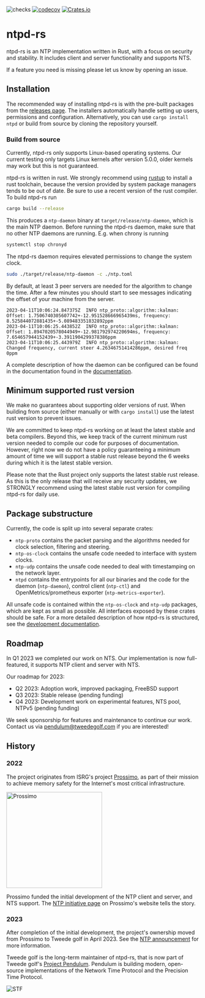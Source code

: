 ![checks](https://github.com/pendulum-project/ntpd-rs/actions/workflows/build.yaml/badge.svg?branch=main)
[![codecov](https://codecov.io/gh/pendulum-project/ntpd-rs/branch/main/graph/badge.svg?token=WES1JIYUJH)](https://codecov.io/gh/pendulum-project/ntpd-rs)
[![Crates.io](https://img.shields.io/crates/v/ntpd.svg)](https://crates.io/crates/ntpd)


# ntpd-rs

ntpd-rs is an NTP implementation written in Rust, with a focus on security and
stability. It includes client and server functionality and supports NTS.

If a feature you need is missing please let us know by opening an issue.

## Installation

The recommended way of installing ntpd-rs is with the pre-built packages from
the [releases page]. The installers automatically handle setting up users,
permissions and configuration. Alternatively, you can use `cargo install ntpd`
or build from source by cloning the repository yourself.

### Build from source

Currently, ntpd-rs only supports Linux-based operating systems. Our current
testing only targets Linux kernels after version 5.0.0, older kernels may work
but this is not guaranteed.

ntpd-rs is written in rust. We strongly recommend using [rustup] to install a
rust toolchain, because the version provided by system package managers tends to
be out of date. Be sure to use a recent version of the rust compiler. To build
ntpd-rs run

```sh
cargo build --release
```

This produces a `ntp-daemon` binary at `target/release/ntp-daemon`, which is the
main NTP daemon. Before running the ntpd-rs daemon, make sure that no other NTP
daemons are running. E.g. when chrony is running

```sh
systemctl stop chronyd
```

The ntpd-rs daemon requires elevated permissions to change the system clock.

```sh
sudo ./target/release/ntp-daemon -c ./ntp.toml
```

By default, at least 3 peer servers are needed for the algorithm to change the
time. After a few minutes you should start to see messages indicating the offset
of your machine from the server.

```
2023-04-11T10:06:24.847375Z  INFO ntp_proto::algorithm::kalman: Offset: 1.7506740305607742+-12.951528666965439ms, frequency: 8.525844072881435+-5.089483351832892ppm
2023-04-11T10:06:25.443852Z  INFO ntp_proto::algorithm::kalman: Offset: 1.8947020578044949+-12.981792974220694ms, frequency: 7.654657944152439+-3.3911904299378386ppm
2023-04-11T10:06:25.443979Z  INFO ntp_proto::algorithm::kalman: Changed frequency, current steer 4.26346751414286ppm, desired freq 0ppm
```

A complete description of how the daemon can be configured can be found in the
documentation found in the [documentation](./docs/).

## Minimum supported rust version

We make no guarantees about supporting older versions of rust. When building
from source (either manually or with `cargo install`) use the latest rust
version to prevent issues.

We are committed to keep ntpd-rs working on at least the latest stable and beta
compilers. Beyond this, we keep track of the current minimum rust version needed
to compile our code for purposes of documentation. However, right now we do not
have a policy guaranteeing a minimum amount of time we will support a stable
rust release beyond the 6 weeks during which it is the latest stable version.

Please note that the Rust project only supports the latest stable rust release.
As this is the only release that will receive any security updates, we STRONGLY
recommend using the latest stable rust version for compiling ntpd-rs for daily
use.

## Package substructure

Currently, the code is split up into several separate crates:

* `ntp-proto` contains the packet parsing and the algorithms needed for clock
  selection, filtering and steering.
* `ntp-os-clock` contains the unsafe code needed to interface with system
  clocks.
* `ntp-udp` contains the unsafe code needed to deal with timestamping on the
  network layer.
* `ntpd` contains the entrypoints for all our binaries and the code for the
  daemon (`ntp-daemon`), control client (`ntp-ctl`) and OpenMetrics/prometheus
  exporter (`ntp-metrics-exporter`).


All unsafe code is contained within the `ntp-os-clock` and `ntp-udp` packages,
which are kept as small as possible. All interfaces exposed by these crates
should be safe. For a more detailed description of how ntpd-rs is structured,
see the [development documentation](./docs/development/).

## Roadmap

In Q1 2023 we completed our work on NTS. Our implementation is now
full-featured, it supports NTP client and server with NTS.

Our roadmap for 2023:

* Q2 2023: Adoption work, improved packaging, FreeBSD support
* Q3 2023: Stable release (pending funding)
* Q4 2023: Development work on experimental features, NTS pool, NTPv5 (pending
  funding)

We seek sponsorship for features and maintenance to continue our work. Contact
us via pendulum@tweedegolf.com if you are interested!

## History

### 2022

The project originates from ISRG's project [Prossimo], as part of their mission
to achieve memory safety for the Internet's most critical infrastructure.

<img alt="Prossimo" src="https://www.memorysafety.org/images/Prossimo%20Brand%20Assets/Prossimo%20Horizontal%20Full%20Color.svg" width="250px"/>

Prossimo funded the initial development of the NTP client and server, and NTS
support. The [NTP initiative page] on Prossimo's website tells the story.

### 2023

After completion of the initial development, the project's ownership moved from
Prossimo to Tweede golf in April 2023. See the [NTP announcement] for more
information.

Tweede golf is the long-term maintainer of ntpd-rs, that is now part of Tweede
golf's [Project Pendulum]. Pendulum is building modern, open-source
implementations of the Network Time Protocol and the Precision Time Protocol.

![STF](https://tweedegolf.nl/images/logo-stf-blank.png)

[releases page]: https://github.com/pendulum-project/ntpd-rs/releases
[rustup]: https://rustup.rs
[Prossimo]: https://www.memorysafety.org
[NTP initiative page]: https://www.memorysafety.org/initiative/ntp
[NTP announcement]: https://www.memorysafety.org/blog/ntp-and-nts-have-arrived/
[Project Pendulum]: https://github.com/pendulum-project
